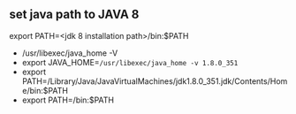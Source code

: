 ## set java path to JAVA 8
export PATH=<jdk 8 installation path>/bin:$PATH
- /usr/libexec/java_home -V
- export JAVA_HOME=`/usr/libexec/java_home -v 1.8.0_351` 
- export PATH=/Library/Java/JavaVirtualMachines/jdk1.8.0_351.jdk/Contents/Home/bin:$PATH
- export PATH=<cooperari install dir>/bin:$PATH